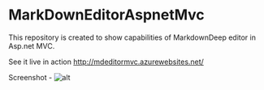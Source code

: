 # MarkDownEditorAspnetMvc
This repository is created to show capabilities of MarkdownDeep editor in Asp.net MVC.

See it live in action http://mdeditormvc.azurewebsites.net/

Screenshot -
![alt](http://i.stack.imgur.com/7okV5.png)
